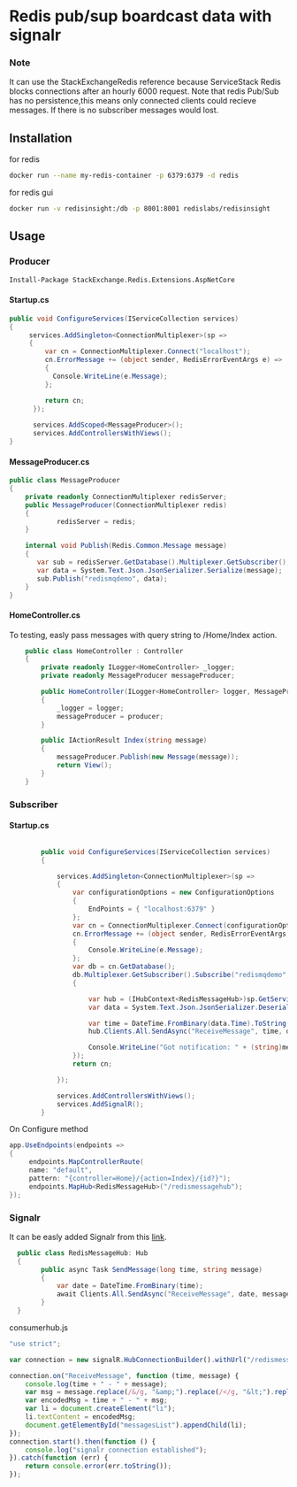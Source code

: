 # Redis pub/sup boardcast data with signalr

### Note
It can use the StackExchangeRedis reference because ServiceStack Redis blocks connections after an hourly 6000 request.
Note that redis Pub/Sub has no persistence,this means only connected clients could recieve messages. If there is no subscriber messages would lost.
## Installation

for redis
```bash
docker run --name my-redis-container -p 6379:6379 -d redis
```
for redis gui
```bash
docker run -v redisinsight:/db -p 8001:8001 redislabs/redisinsight
```
## Usage

### Producer

```bash
Install-Package StackExchange.Redis.Extensions.AspNetCore
```
#### Startup.cs
```csharp
public void ConfigureServices(IServiceCollection services)
{
     services.AddSingleton<ConnectionMultiplexer>(sp =>
     {
         var cn = ConnectionMultiplexer.Connect("localhost");
         cn.ErrorMessage += (object sender, RedisErrorEventArgs e) =>
         {
           Console.WriteLine(e.Message);
         };

         return cn;
      });
          
      services.AddScoped<MessageProducer>();
      services.AddControllersWithViews();
}
```
#### MessageProducer.cs
```csharp
public class MessageProducer
{
    private readonly ConnectionMultiplexer redisServer;
    public MessageProducer(ConnectionMultiplexer redis)
    {
            redisServer = redis;
    }

    internal void Publish(Redis.Common.Message message)
    {
       var sub = redisServer.GetDatabase().Multiplexer.GetSubscriber();
       var data = System.Text.Json.JsonSerializer.Serialize(message);
       sub.Publish("redismqdemo", data);
    }
}
```
#### HomeController.cs
To testing, easly pass messages with query string to /Home/Index action.
```csharp
    public class HomeController : Controller
    {
        private readonly ILogger<HomeController> _logger;
        private readonly MessageProducer messageProducer;

        public HomeController(ILogger<HomeController> logger, MessageProducer producer)
        {
            _logger = logger;
            messageProducer = producer;
        }

        public IActionResult Index(string message)
        {
            messageProducer.Publish(new Message(message));
            return View();
        }
    }
```
### Subscriber

#### Startup.cs
```csharp

        public void ConfigureServices(IServiceCollection services)
        {

            services.AddSingleton<ConnectionMultiplexer>(sp =>
            {
                var configurationOptions = new ConfigurationOptions
                {
                    EndPoints = { "localhost:6379" }
                };
                var cn = ConnectionMultiplexer.Connect(configurationOptions);
                cn.ErrorMessage += (object sender, RedisErrorEventArgs e) =>
                {
                    Console.WriteLine(e.Message);
                };
                var db = cn.GetDatabase();
                db.Multiplexer.GetSubscriber().Subscribe("redismqdemo", (channel, message) =>
                {

                    var hub = (IHubContext<RedisMessageHub>)sp.GetService(typeof(IHubContext<RedisMessageHub>));
                    var data = System.Text.Json.JsonSerializer.Deserialize<Redis.Common.Message>(message);

                    var time = DateTime.FromBinary(data.Time).ToString("dd/MM/yyyy HH:ss");
                    hub.Clients.All.SendAsync("ReceiveMessage", time, data.Body);

                    Console.WriteLine("Got notification: " + (string)message);
                });
                return cn;

            });

            services.AddControllersWithViews();
            services.AddSignalR();
        }
```
On Configure method
```csharp
app.UseEndpoints(endpoints =>
{
     endpoints.MapControllerRoute(
     name: "default",
     pattern: "{controller=Home}/{action=Index}/{id?}");
     endpoints.MapHub<RedisMessageHub>("/redismessagehub");
});
```

### Signalr

It can be easly added Signalr from this [link](https://docs.microsoft.com/en-us/aspnet/core/tutorials/signalr?view=aspnetcore-3.1&tabs=visual-studio).
```csharp
  public class RedisMessageHub: Hub
  {
        public async Task SendMessage(long time, string message)
        {
            var date = DateTime.FromBinary(time);
            await Clients.All.SendAsync("ReceiveMessage", date, message);
        }
  }
```
consumerhub.js
```js
"use strict";

var connection = new signalR.HubConnectionBuilder().withUrl("/redismessagehub").build();

connection.on("ReceiveMessage", function (time, message) {
    console.log(time + " - " + message);
    var msg = message.replace(/&/g, "&amp;").replace(/</g, "&lt;").replace(/>/g, "&gt;");
    var encodedMsg = time + " - " + msg;
    var li = document.createElement("li");
    li.textContent = encodedMsg;
    document.getElementById("messagesList").appendChild(li);
});
connection.start().then(function () {
    console.log("signalr connection established");
}).catch(function (err) {
    return console.error(err.toString());
});
```
